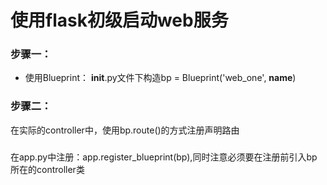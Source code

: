 # 使用flask初级启动web服务

### 步骤一：
* 使用Blueprint： __init__.py文件下构造bp = Blueprint('web_one', __name__)

### 步骤二：
在实际的controller中，使用bp.route()的方式注册声明路由

### 
在app.py中注册：app.register_blueprint(bp),同时注意必须要在注册前引入bp所在的controller类
